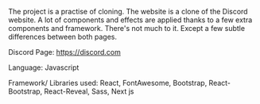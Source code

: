 The project is a practise of cloning. The website is a clone of the Discord website. A lot of components and effects are applied thanks to a few extra components and framework. There's not much to it. Except a few subtle differences between both pages.

Discord Page: https://discord.com

Language: Javascript

Framework/ Libraries used: React, FontAwesome, Bootstrap, React-Bootstrap, React-Reveal, Sass, Next js
